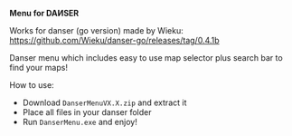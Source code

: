 **Menu for DAИSER**

Works for danser (go version) made by Wieku: https://github.com/Wieku/danser-go/releases/tag/0.4.1b

Danser menu which includes easy to use map selector plus search bar to find your maps!

How to use:

* Download `DanserMenuVX.X.zip` and extract it
* Place all files in your danser folder
* Run `DanserMenu.exe` and enjoy!
